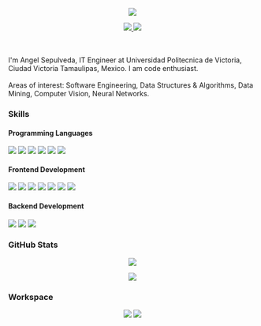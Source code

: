 <!--
**1430382/1430382** is a ✨ _special_ ✨ repository because its `README.md` (this file) appears on your GitHub profile.

Here are some ideas to get you started:

- 🔭 I’m currently working on ...
- 🌱 I’m currently learning ...
- 👯 I’m looking to collaborate on ...
- 🤔 I’m looking for help with ...
- 💬 Ask me about ...
- 📫 How to reach me: ...
- 😄 Pronouns: ...
- ⚡ Fun fact: ...
-->
<p align="center">
  <img src="https://komarev.com/ghpvc/?username=1430382&color=blue">
</p>
<p align="center">
  <a href="https://www.linkedin.com/in/angelfsepulveda/">
    <img src="https://img.shields.io/badge/LinkedIn-0077B5?style=for-the-badge&logo=linkedin&logoColor=white">
  </a>  
  <a href="mailto:angelfsepulveda@gmail.com">
    <img src="https://img.shields.io/badge/Gmail-D14836?style=for-the-badge&logo=gmail&logoColor=white">
  </a>
</p>
<br/>
<br/>
I'm Angel Sepulveda, IT Engineer at Universidad Politecnica de Victoria, Ciudad Victoria Tamaulipas, Mexico. I am code enthusiast.
<br/>
<br/>
Areas of interest: Software Engineering, Data Structures & Algorithms, Data Mining, Computer Vision, Neural Networks. 
<h3>
  Skills
</h3>
<h4>Programming Languages</h4>
<p>
  <img src="https://img.shields.io/badge/Python-14354C?style=for-the-badge&logo=python&logoColor=white">
  <img src="https://img.shields.io/badge/C%2B%2B-00599C?style=for-the-badge&logo=c%2B%2B&logoColor=white">
  <img src="https://img.shields.io/badge/C-00599C?style=for-the-badge&logo=c&logoColor=white">
  <img src="https://img.shields.io/badge/Java-ED8B00?style=for-the-badge&logo=java&logoColor=white">
  <img src="https://img.shields.io/badge/JavaScript-F7DF1E?style=for-the-badge&logo=javascript&logoColor=black">
  <img src="https://img.shields.io/badge/Shell_Script-121011?style=for-the-badge&logo=gnu-bash&logoColor=white">
</p>
<h4>Frontend Development</h4>
<p>
  <img src="https://img.shields.io/badge/HTML5-E34F26?style=for-the-badge&logo=html5&logoColor=white">
  <img src="https://img.shields.io/badge/CSS3-1572B6?style=for-the-badge&logo=css3&logoColor=white">
  <img src="https://img.shields.io/badge/jQuery-0769AD?style=for-the-badge&logo=jquery&logoColor=white">
  <img src="https://img.shields.io/badge/Bootstrap-563D7C?style=for-the-badge&logo=bootstrap&logoColor=white">
  <img src="https://img.shields.io/badge/Handsometable-DB7093?style=for-the-badge&logo=handsometable&logoColor=white">
  <img src="https://img.shields.io/badge/Highcharts-0081CB?style=for-the-badge&logo=highcharts&logoColor=white">
  <img src="https://img.shields.io/badge/Datatable-6264A7?style=for-the-badge&logo=datatable&logoColor=white">
</p>
<h4>Backend Development</h4>
<p>
  <img src="https://img.shields.io/badge/Django-092E20?style=for-the-badge&logo=django&logoColor=white">
  <img src="https://img.shields.io/badge/MySQL-00000F?style=for-the-badge&logo=mysql&logoColor=white">
  <img src="https://img.shields.io/badge/PostgreSQL-316192?style=for-the-badge&logo=postgresql&logoColor=white">
</p>
<h3>
  GitHub Stats
</h3>
<p align="center">
  <img src="https://github-readme-stats.vercel.app/api?username=1430382&show_icons=true&theme=vision-friendly-dark">
</p>
<p align="center">
  <img src="https://github-readme-stats.vercel.app/api/top-langs/?username=1430382&theme=vision-friendly-dark">
</p>
<h3>
  Workspace
</h3>
<p align="center">
  <img src="https://img.shields.io/badge/NVIDIA-GTX1660Super-76B900?style=for-the-badge&logo=nvidia&logoColor=white">
  <img src="https://img.shields.io/badge/Intel-Core_i3_9100F-0071C5?style=for-the-badge&logo=intel&logoColor=white">
  </p

  
